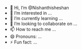 - 👋 Hi, I’m @Nishanthisheshan
- 👀 I’m interested in ...
- 🌱 I’m currently learning ...
- 💞️ I’m looking to collaborate on ...
- 📫 How to reach me ...
- 😄 Pronouns: ...
- ⚡ Fun fact: ...

<!---
Nishanthisheshan/Nishanthisheshan is a ✨ special ✨ repository because its `README.md` (this file) appears on your GitHub profile.
You can click the Preview link to take a look at your changes.
--->
